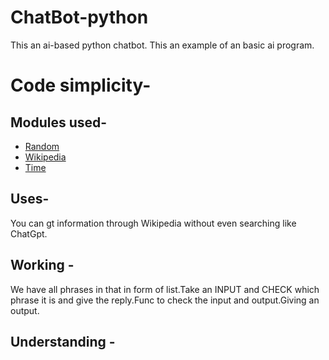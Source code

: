 # ChatBot-python
This an ai-based python chatbot. This an example of an basic ai program.


# Code simplicity- 
## Modules used- 
 - [Random](https://docs.python.org/3/library/random.html)
 - [Wikipedia](https://pypi.org/project/wikipedia/)
 - [Time](https://docs.python.org/3/library/time.html)
## Uses-
You can gt information through Wikipedia without even searching like ChatGpt.
## Working -
We have all phrases in that in form of list.Take an INPUT and CHECK which phrase it is and give the reply.Func to check the input and output.Giving an output.

## Understanding -
